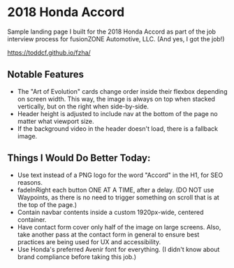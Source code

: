 # 2018 Honda Accord

Sample landing page I built for the 2018 Honda Accord as part of the job interview process for fusionZONE Automotive, LLC. (And yes, I got the job!)

https://toddcf.github.io/fzha/

## Notable Features

- The "Art of Evolution" cards change order inside their flexbox depending on screen width. This way, the image is always on top when stacked vertically, but on the right when side-by-side.
- Header height is adjusted to include nav at the bottom of the page no matter what viewport size.
- If the background video in the header doesn't load, there is a fallback image.

## Things I Would Do Better Today:

- Use text instead of a PNG logo for the word "Accord" in the H1, for SEO reasons.
- fadeInRight each button ONE AT A TIME, after a delay. (DO NOT use Waypoints, as there is no need to trigger something on scroll that is at the top of the page.)
- Contain navbar contents inside a custom 1920px-wide, centered container.
- Have contact form cover only half of the image on large screens. Also, take another pass at the contact form in general to ensure best practices are being used for UX and accessibility.
- Use Honda's preferred Avenir font for everything. (I didn't know about brand compliance before taking this job.)